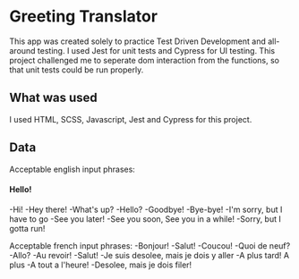 # Greeting Translator

This app was created solely to practice Test Driven Development and all-around testing. I used Jest for unit tests and Cypress for UI testing. This project challenged me to seperate dom interaction from the functions, so that unit tests could be run properly.

## What was used

I used HTML, SCSS, Javascript, Jest and Cypress for this project.

## Data

Acceptable english input phrases:
#### Hello!
-Hi!
-Hey there!
-What's up?
-Hello?
-Goodbye!
-Bye-bye!
-I'm sorry, but I have to go
-See you later!
-See you soon, See you in a while!
-Sorry, but I gotta run!

Acceptable french input phrases:
-Bonjour!
-Salut!
-Coucou!
-Quoi de neuf?
-Allo?
-Au revoir!
-Salut!
-Je suis desolee, mais je dois y aller
-A plus tard! A plus
-A tout a l'heure!
-Desolee, mais je dois filer!

